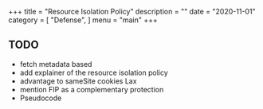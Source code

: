 +++
title = "Resource Isolation Policy"
description = ""
date = "2020-11-01"
category = [
    "Defense",
]
menu = "main"
+++

<!-- TODO -->
## TODO
* fetch metadata based
* add explainer of the resource isolation policy
* advantage to sameSite cookies Lax
* mention FIP as a complementary protection
* Pseudocode
<!-- /TODO -->
